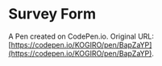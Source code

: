 # Survey Form

A Pen created on CodePen.io. Original URL: [https://codepen.io/KOGIRO/pen/BapZaYP](https://codepen.io/KOGIRO/pen/BapZaYP).


